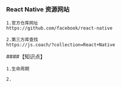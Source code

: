 ### React Native 资源网站


``` 
1.官方仓库网址
https://github.com/facebook/react-native

2.第三方库查找
https://js.coach/?collection=React+Native
```


####【知识点】

``` 
1.生命周期

2.
```
